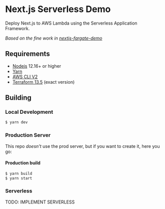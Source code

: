 Next.js Serverless Demo
=======================

Deploy Next.js to AWS Lambda using the Serverless Application Framework.

_Based on the fine work in [nextjs-fargate-demo](https://github.com/FormidableLabs/nextjs-fargate-demo)_

## Requirements

- [Nodejs](https://nodejs.org/en/download/) 12.16+ or higher
- [Yarn](https://classic.yarnpkg.com/en/docs/install)
- [AWS CLI V2](https://docs.aws.amazon.com/cli/latest/userguide/install-cliv2.html)
- [Terraform 13.5](https://www.terraform.io/downloads.html) (exact version)

## Building

### Local Development

```sh
$ yarn dev
```

### Production Server

This repo _doesn't_ use the prod server, but if you want to create it, here you go:

#### Production build

```sh
$ yarn build
$ yarn start
```

### Serverless

TODO: IMPLEMENT SERVERLESS
